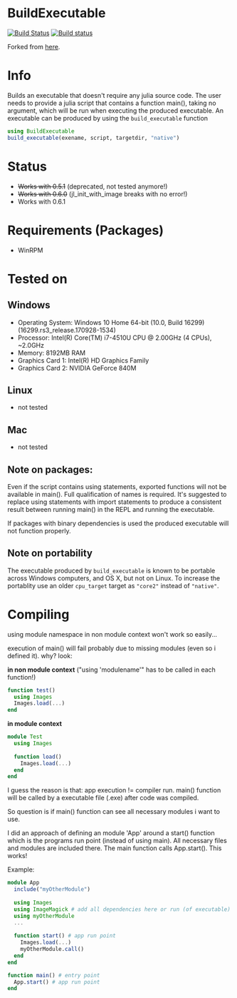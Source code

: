 # BuildExecutable
[![Build Status](https://travis-ci.org/Gilga/BuildExecutable.jl.svg?branch=master)](https://travis-ci.org/Gilga/BuildExecutable.jl)
[![Build status](https://ci.appveyor.com/api/projects/status/eoyxl4doixob24xc?svg=true)](https://ci.appveyor.com/project/Gilga/buildexecutable-jl)

Forked from [here](https://github.com/dhoegh/BuildExecutable.jl).

# Info
Builds an executable that doesn't require any julia source code.
The user needs to provide a julia script that contains a function main(),
taking no argument, which will be run when executing the
produced executable. An executable can be produced by using the `build_executable` function
```julia
using BuildExecutable
build_executable(exename, script, targetdir, "native")
```

# Status
* ~~Works with 0.5.1~~ (deprecated, not tested anymore!)
* ~~Works with 0.6.0~~ (jl_init_with_image breaks with no error!)
* Works with 0.6.1

# Requirements (Packages)
* WinRPM

# Tested on
## Windows
* Operating System: Windows 10 Home 64-bit (10.0, Build 16299) (16299.rs3_release.170928-1534)
* Processor: Intel(R) Core(TM) i7-4510U CPU @ 2.00GHz (4 CPUs), ~2.0GHz
* Memory: 8192MB RAM
* Graphics Card 1: Intel(R) HD Graphics Family
* Graphics Card 2: NVIDIA GeForce 840M

## Linux
* not tested
## Mac
* not tested


## Note on packages:
Even if the script contains using statements, exported functions
will not be available in main(). Full qualification of names is
required. It's suggested to replace using statements with import
statements to produce a consistent result between running main() in
the REPL and running the executable. 

If packages with binary dependencies is used the produced executable will not function properly.

## Note on portability
The executable produced by `build_executable` is known to be portable across Windows computers, and OS X, but not on Linux. To increase the portablity use an older `cpu_target` target as `"core2"` instead of `"native"`. 

# Compiling
using module namespace in non module context won't work so easily...

execution of main() will fail probably due to missing modules (even so i defined it). why? look:

**in non module context** ("using 'modulename'" has to be called in each function!)
```julia
function test()
  using Images
  Images.load(...)
end
```

**in module context**
```julia
module Test
  using Images
  
  function load()
    Images.load(...)
  end  
end
```

I guess the reason is that: app execution != compiler run. main() function will be called by a executable file (.exe) after code was compiled.

So question is if main() function can see all necessary modules i want to use.

I did an approach of defining an module 'App' around a start() function which is the programs run point (instead of using main).
All necessary files and modules are included there. The main function calls App.start(). This works!

Example:
```julia
module App
  include("myOtherModule")
  
  using Images
  using ImageMagick # add all dependencies here or run (of executable) will fail
  using myOtherModule
  ...
  
  function start() # app run point
    Images.load(...)
    myOtherModule.call()
  end
end

function main() # entry point
  App.start() # app run point
end
```